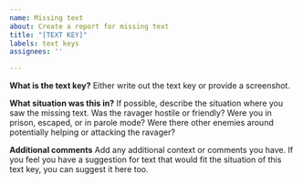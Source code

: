 ```yaml
---
name: Missing text
about: Create a report for missing text
title: "[TEXT KEY]"
labels: text keys
assignees: ''

---
```


**What is the text key?**
Either write out the text key or provide a screenshot.

**What situation was this in?**
If possible, describe the situation where you saw the missing text. Was the ravager hostile or friendly? Were you in prison, escaped, or in parole mode? Were there other enemies around potentially helping or attacking the ravager?

**Additional comments**
Add any additional context or comments you have. If you feel you have a suggestion for text that would fit the situation of this text key, you can suggest it here too.
